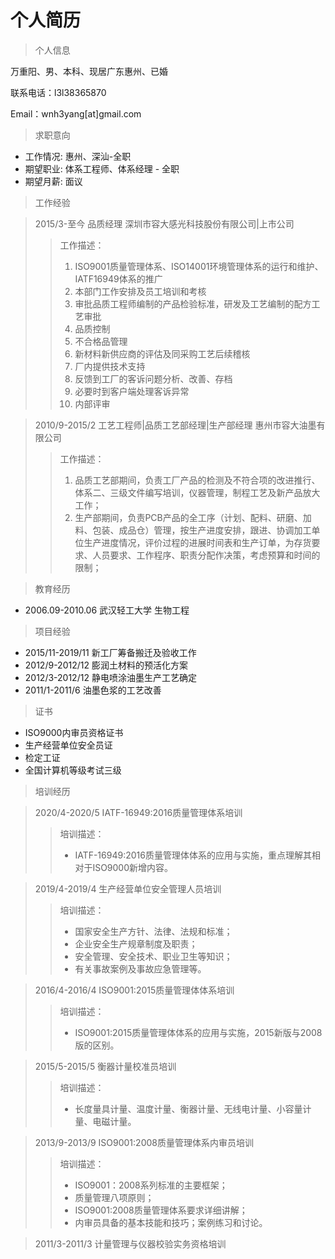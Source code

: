 # 个人简历

> 个人信息

万重阳、男、本科、现居广东惠州、已婚

联系电话：l3l38365870

Email：wnh3yang[at]gmail.com

> 求职意向

* 工作情况: 惠州、深汕-全职
* 期望职业: 体系工程师、体系经理 - 全职
* 期望月薪: 面议

> 工作经验

> 2015/3-至今     品质经理      深圳市容大感光科技股份有限公司|上市公司
>> 工作描述：
>> 1. ISO9001质量管理体系、ISO14001环境管理体系的运行和维护、IATF16949体系的推广
>> 1. 本部门工作安排及员工培训和考核
>> 1. 审批品质工程师编制的产品检验标准，研发及工艺编制的配方工艺审批
>> 1. 品质控制
>> 1. 不合格品管理
>> 1. 新材料新供应商的评估及同采购工艺后续稽核
>> 1. 厂内提供技术支持
>> 1. 反馈到工厂的客诉问题分析、改善、存档
>> 1. 必要时到客户端处理客诉异常
>> 1. 内部评审

> 2010/9-2015/2     工艺工程师|品质工艺部经理|生产部经理      惠州市容大油墨有限公司
>> 工作描述：
>> 1. 品质工艺部期间，负责工厂产品的检测及不符合项的改进推行、体系二、三级文件编写培训，仪器管理，制程工艺及新产品放大工作；
>> 1. 生产部期间，负责PCB产品的全工序（计划、配料、研磨、加料、包装、成品仓）管理，按生产进度安排，跟进、协调加工单位生产进度情况，评价过程的进展时间表和生产订单，为存货要求、人员要求、工作程序、职责分配作决策，考虑预算和时间的限制；

> 教育经历

* 2006.09-2010.06    武汉轻工大学    生物工程


> 项目经验

* 2015/11-2019/11 	新工厂筹备搬迁及验收工作
* 2012/9-2012/12 	膨润土材料的预活化方案
* 2012/3-2012/12 	静电喷涂油墨生产工艺确定
* 2011/1-2011/6 	油墨色浆的工艺改善

> 证书

* ISO9000内审员资格证书
* 生产经营单位安全员证
* 检定工证
* 全国计算机等级考试三级

> 培训经历

> 2020/4-2020/5 	IATF-16949:2016质量管理体系培训
>> 培训描述：
>> * IATF-16949:2016质量管理体体系的应用与实施，重点理解其相对于ISO9000新增内容。

> 2019/4-2019/4 	生产经营单位安全管理人员培训
>> 培训描述：
>> * 国家安全生产方针、法律、法规和标准；
>> * 企业安全生产规章制度及职责；
>> * 安全管理、安全技术、职业卫生等知识；
>> * 有关事故案例及事故应急管理等。


> 2016/4-2016/4 	ISO9001:2015质量管理体体系培训
>> 培训描述：
>> * ISO9001:2015质量管理体体系的应用与实施，2015新版与2008版的区别。


> 2015/5-2015/5 	衡器计量校准员培训
>> 培训描述：
>> * 长度量具计量、温度计量、衡器计量、无线电计量、小容量计量、电磁计量。


> 2013/9-2013/9 	ISO9001:2008质量管理体系内审员培训
>> 培训描述：
>> * ISO9001：2008系列标准的主要框架；
>> * 质量管理八项原则；
>> * ISO9001:2008质量管理体系要求详细讲解；
>> * 内审员具备的基本技能和技巧；案例练习和讨论。


> 2011/3-2011/3 	计量管理与仪器校验实务资格培训
